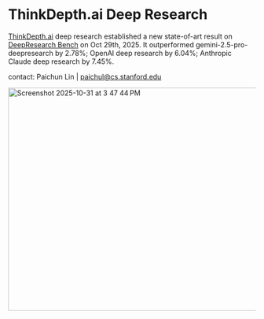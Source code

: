 # ThinkDepth.ai Deep Research
<a href="https://thinkdepth.ai">ThinkDepth.ai</a> deep research established a new state-of-art result on <a href="https://huggingface.co/spaces/Ayanami0730/DeepResearch-Leaderboard/discussions/4/files">DeepResearch  Bench</a> on Oct 29th, 2025. It outperformed gemini-2.5-pro-deepresearch by  2.78%; OpenAI deep research by 6.04%; Anthropic Claude deep research by  7.45%.

contact: Paichun Lin | paichul@cs.stanford.edu

<img width="890" height="453" alt="Screenshot 2025-10-31 at 3 47 44 PM" src="https://github.com/user-attachments/assets/313fd4cc-bb05-4792-880f-d66e9c59082a" />
